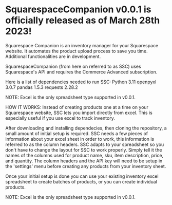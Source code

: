 # SquarespaceCompanion v0.0.1 is officially released as of March 28th 2023!
Squarespace Companion is an inventory manager for your Squarespace website. It automates the product upload process to save you time.
Additional functionalities are in development.

SquarespaceCompanion (from here on referred to as SSC) uses Squarespace's API and requires the Commerce Advanced subscription.

Here is a list of dependencies needed to run SSC:
Python 3.11
openpyxl 3.0.7
pandas 1.5.3
requests 2.28.2

NOTE: Excel is the only spreadsheet type supported in v0.0.1.

HOW IT WORKS:
Instead of creating products one at a time on your Squarespace website, SSC lets you import directly
from excel. This is especially useful if you use excel to track inventory.

After downloading and installing dependecies, then cloning the repository, a small amount of initial setup is required.
SSC needs a few pieces of information about your excel sheet in order to work, this information is referred to as the column
headers. SSC adapts to your spreadsheet so you don't have to change the layout for SSC to work properly. Simply tell it the 
names of the columns used for product name, sku, item description, price, and quantity. The column headers and the API key
will need to be setup in the 'settings' menu before creating any products from your inventory sheet.

Once your initial setup is done you can use your existing inventory excel spreadsheet to create batches of products,
or you can create individual products.

NOTE: Excel is the only spreadsheet type supported in v0.0.1. 
